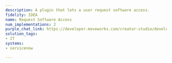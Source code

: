 ```yaml
---
description: A plugin that lets a user request software access.
fidelity: IDEA
name: Request Software Access
num_implementations: 2
purple_chat_link: https://developer.moveworks.com/creator-studio/developer-tools/purple-chat-builder/?workspace=%7B%22title%22%3A%22My+Workspace%22%2C%22botSettings%22%3A%7B%7D%2C%22mocks%22%3A%5B%7B%22id%22%3A6991%2C%22title%22%3A%22Mock+1%22%2C%22transcript%22%3A%7B%22settings%22%3A%7B%22colorStyle%22%3A%22LIGHT%22%2C%22startTime%22%3A%2211%3A43+AM%22%2C%22defaultPerson%22%3A%22GWEN%22%2C%22editable%22%3Atrue%7D%2C%22messages%22%3A%5B%7B%22from%22%3A%22USER%22%2C%22text%22%3A%22%3Cp%3EHelp+with+access+to+y+scaler.+%3C%2Fp%3E%22%7D%2C%7B%22from%22%3A%22BOT%22%2C%22text%22%3A%22Of+course%21+What+type+of+access+do+you+need%3F%22%2C%22cards%22%3A%5B%7B%22buttons%22%3A%5B%7B%22style%22%3A%22PRIMARY%22%2C%22text%22%3A%22Add+Access%22%7D%2C%7B%22text%22%3A%22Modify+Access%22%7D%2C%7B%22text%22%3A%22Remove+Access%22%7D%5D%7D%5D%7D%2C%7B%22from%22%3A%22USER%22%2C%22text%22%3A%22Add+Access%22%7D%2C%7B%22from%22%3A%22BOT%22%2C%22text%22%3A%22Is+this+request+on+behalf+of+someone+else%3F%22%2C%22cards%22%3A%5B%7B%22buttons%22%3A%5B%7B%22style%22%3A%22PRIMARY%22%2C%22text%22%3A%22Yes%22%7D%2C%7B%22text%22%3A%22No%22%7D%5D%7D%5D%7D%2C%7B%22from%22%3A%22USER%22%2C%22text%22%3A%22%3Cp%3EYes+-+for+Joan%3C%2Fp%3E%22%7D%2C%7B%22from%22%3A%22ANNOTATION%22%2C%22text%22%3A%22%3Cp%3E%E2%9C%85+Working+on+%3Cb%3EHelp+Access+To+Y+Scaler%3C%2Fb%3E%3Cbr%3E%E2%8F%B3+Calling+Plugin+%3Cb%3ERequest+Software+Access%3C%2Fb%3E%3C%2Fp%3E%22%7D%2C%7B%22from%22%3A%22BOT%22%2C%22text%22%3A%22%3Cp%3EGot+it.+Joan+now+has+access+to+y+scaler.+Let+me+know+if+there%27s+anything+else+you+need%21%3C%2Fp%3E%22%7D%5D%7D%7D%5D%7D
solution_tags:
- IT
systems:
- servicenow

---
```

